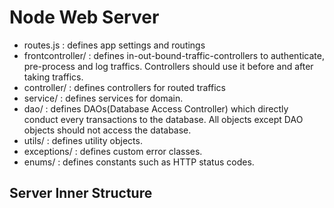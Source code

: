 # Node Web Server
- routes.js : defines app settings and routings
- frontcontroller/ : defines in-out-bound-traffic-controllers to authenticate, pre-process and log traffics. Controllers should use it before and after taking traffics.
- controller/ : defines controllers for routed traffics
- service/ : defines services for domain.
- dao/ : defines DAOs(Database Access Controller) which directly conduct every transactions to the database. All objects except DAO objects should not access the database.
- utils/ : defines utility objects.
- exceptions/ : defines custom error classes.
- enums/ : defines constants such as HTTP status codes.

## Server Inner Structure

